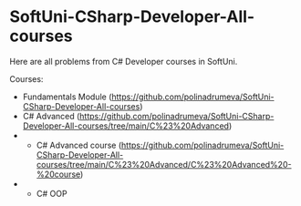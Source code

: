 # SoftUni-CSharp-Developer-All-courses
Here are all problems from C# Developer courses in SoftUni.


Courses:
- Fundamentals Module (https://github.com/polinadrumeva/SoftUni-CSharp-Developer-All-courses)
- C# Advanced (https://github.com/polinadrumeva/SoftUni-CSharp-Developer-All-courses/tree/main/C%23%20Advanced)
- - C# Advanced course (https://github.com/polinadrumeva/SoftUni-CSharp-Developer-All-courses/tree/main/C%23%20Advanced/C%23%20Advanced%20-%20course)
- - C# OOP 
